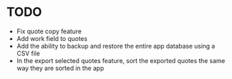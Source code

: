 # TODO

- Fix quote copy feature
- Add work field to quotes
- Add the ability to backup and restore the entire app database using a CSV file
- In the export selected quotes feature, sort the exported quotes the same way they are sorted in the app
